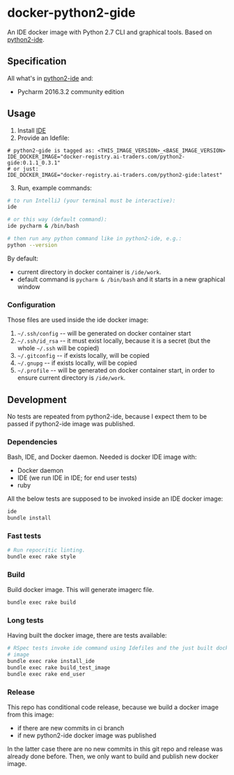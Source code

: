 # docker-python2-gide

An IDE docker image with Python 2.7 CLI and graphical tools.
Based on [python2-ide](http://gitlab.ai-traders.com/stcdev/docker-python2-ide).

## Specification
All what's in [python2-ide](http://gitlab.ai-traders.com/stcdev/docker-python2-ide) and:
 * Pycharm 2016.3.2 community edition

## Usage
1. Install [IDE](https://github.com/ai-traders/ide)
2. Provide an Idefile:
```
# python2-gide is tagged as: <THIS_IMAGE_VERSION>_<BASE_IMAGE_VERSION>
IDE_DOCKER_IMAGE="docker-registry.ai-traders.com/python2-gide:0.1.1_0.3.1"
# or just:
IDE_DOCKER_IMAGE="docker-registry.ai-traders.com/python2-gide:latest"
```
3. Run, example commands:

```bash
# to run IntelliJ (your terminal must be interactive):
ide

# or this way (default command):
ide pycharm & /bin/bash

# then run any python command like in python2-ide, e.g.:
python --version
```

By default:
 * current directory in docker container is `/ide/work`.
 * default command is `pycharm & /bin/bash` and it starts in a new graphical window

### Configuration
Those files are used inside the ide docker image:

1. `~/.ssh/config` -- will be generated on docker container start
2. `~/.ssh/id_rsa` -- it must exist locally, because it is a secret
 (but the whole `~/.ssh` will be copied)
2. `~/.gitconfig` -- if exists locally, will be copied
2. `~/.gnupg` -- if exists locally, will be copied
3. `~/.profile` -- will be generated on docker container start, in
   order to ensure current directory is `/ide/work`.

## Development
No tests are repeated from python2-ide, because I expect them to be passed if
 python2-ide image was published.

### Dependencies
Bash, IDE, and Docker daemon. Needed is docker IDE image with:
  * Docker daemon
  * IDE (we run IDE in IDE; for end user tests)
  * ruby

All the below tests are supposed to be invoked inside an IDE docker image:
```bash
ide
bundle install
```

### Fast tests
```bash
# Run repocritic linting.
bundle exec rake style
```

### Build
Build docker image. This will generate imagerc file.

```bash
bundle exec rake build
```

### Long tests
Having built the docker image, there are tests available:

```bash
# RSpec tests invoke ide command using Idefiles and the just built docker
# image
bundle exec rake install_ide
bundle exec rake build_test_image
bundle exec rake end_user
```

### Release
This repo has conditional code release, because we build a docker image from this image:
  * if there are new commits in ci branch
  * if new python2-ide docker image was published

In the latter case there are no new commits in this git repo and release was
 already done before. Then, we only want to build and publish new docker image.
